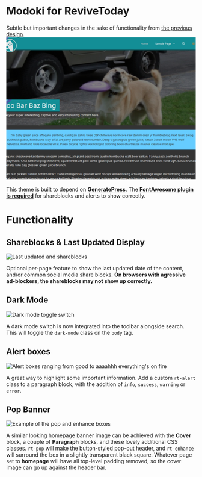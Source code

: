# Modoki for ReviveToday
Subtle but important changes in the sake of functionality from [the previous design](https://github.com/ReviveToday/sparkling-child).
![Screenshot of Modoki](screenshot.png)

This theme is built to depend on [**GeneratePress**](https://generatepress.com/). The **[FontAwesome plugin is required](https://en-gb.wordpress.org/plugins/font-awesome/)** for shareblocks and alerts to show correctly.

# Functionality
## Shareblocks & Last Updated Display
![Last updated and shareblocks](https://user-images.githubusercontent.com/11209477/125115433-3b2dfe00-e0e3-11eb-90d0-bce30a17949f.png)

Optional per-page feature to show the last updated date of the content, and/or common social media share blocks. **On browsers with agressive ad-blockers, the shareblocks may not show up correctly.**

## Dark Mode
![Dark mode toggle switch](https://user-images.githubusercontent.com/11209477/125115880-d9ba5f00-e0e3-11eb-8476-d71532acdd3a.png)

A dark mode switch is now integrated into the toolbar alongside search. This will toggle the `dark-mode` class on the `body` tag.

## Alert boxes
![Alert boxes ranging from good to aaaahhh everything's on fire](https://user-images.githubusercontent.com/11209477/125116403-96acbb80-e0e4-11eb-8a69-4b8339f0af98.png)

A great way to highlight some important information. Add a custom `rt-alert` class to a paragraph block, with the addition of `info`, `success`, `warning` or `error`.

## Pop Banner
![Example of the pop and enhance boxes](https://user-images.githubusercontent.com/11209477/125116739-0f137c80-e0e5-11eb-9f6b-660084d7bfc4.png)

A similar looking homepage banner image can be achieved with the **Cover** block, a couple of **Paragraph** blocks, and these lovely additional CSS classes. `rt-pop` will make the button-styled pop-out header, and `rt-enhance` will surround the box in a slightly transparent black square. Whatever page set to **homepage** will have all top-level padding removed, so the cover image can go up against the header bar.
